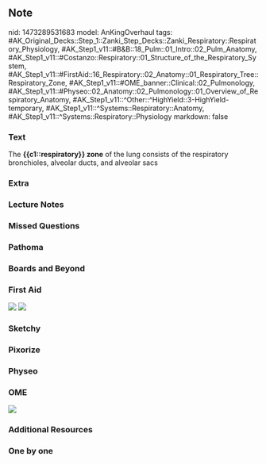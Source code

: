 ## Note
nid: 1473289531683
model: AnKingOverhaul
tags: #AK_Original_Decks::Step_1::Zanki_Step_Decks::Zanki_Respiratory::Respiratory_Physiology, #AK_Step1_v11::#B&B::18_Pulm::01_Intro::02_Pulm_Anatomy, #AK_Step1_v11::#Costanzo::Respiratory::01_Structure_of_the_Respiratory_System, #AK_Step1_v11::#FirstAid::16_Respiratory::02_Anatomy::01_Respiratory_Tree::Respiratory_Zone, #AK_Step1_v11::#OME_banner::Clinical::02_Pulmonology, #AK_Step1_v11::#Physeo::02_Anatomy::02_Pulmonology::01_Overview_of_Respiratory_Anatomy, #AK_Step1_v11::^Other::^HighYield::3-HighYield-temporary, #AK_Step1_v11::^Systems::Respiratory::Anatomy, #AK_Step1_v11::^Systems::Respiratory::Physiology
markdown: false

### Text
<div>
  The <b>{{c1::respiratory}} zone</b> of the lung consists of the
  respiratory bronchioles, alveolar ducts, and alveolar sacs
</div>

### Extra


### Lecture Notes


### Missed Questions


### Pathoma


### Boards and Beyond


### First Aid
<img src="tmp3LjNlE.png"> <img src="tmpzgmLJc.png">

### Sketchy


### Pixorize


### Physeo


### OME
<div class="ome-widget">
  <a href=
  "https://onlinemeded.org/spa/pulmonology?ref=anki"><img src=
  "_OME_AnkiFlashcards_Topic_1.png"></a>
</div>

### Additional Resources


### One by one

